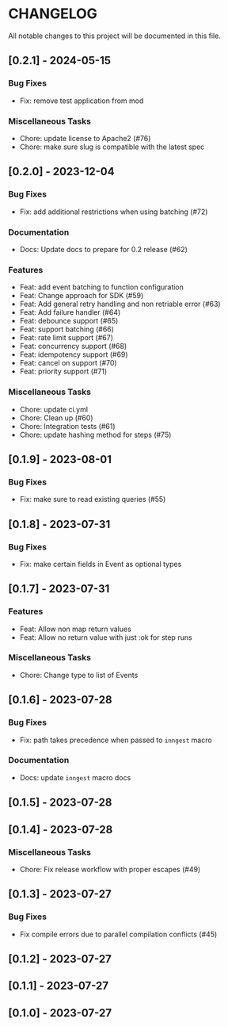# CHANGELOG

All notable changes to this project will be documented in this file.

## [0.2.1] - 2024-05-15

### Bug Fixes

- Fix: remove test application from mod

### Miscellaneous Tasks

- Chore: update license to Apache2 (#76)
- Chore: make sure slug is compatible with the latest spec

## [0.2.0] - 2023-12-04

### Bug Fixes

- Fix: add additional restrictions when using batching (#72)

### Documentation

- Docs: Update docs to prepare for 0.2 release (#62)

### Features

- Feat: add event batching to function configuration
- Feat: Change approach for SDK (#59)
- Feat: Add general retry handling and non retriable error (#63)
- Feat: Add failure handler (#64)
- Feat: debounce support (#65)
- Feat: support batching (#66)
- Feat: rate limit support (#67)
- Feat: concurrency support (#68)
- Feat: idempotency support (#69)
- Feat: cancel on support (#70)
- Feat: priority support (#71)

### Miscellaneous Tasks

- Chore: update ci.yml
- Chore: Clean up (#60)
- Chore: Integration tests (#61)
- Chore: update hashing method for steps (#75)

## [0.1.9] - 2023-08-01

### Bug Fixes

- Fix: make sure to read existing queries (#55)

## [0.1.8] - 2023-07-31

### Bug Fixes

- Fix: make certain fields in Event as optional types

## [0.1.7] - 2023-07-31

### Features

- Feat: Allow non map return values
- Feat: Allow no return value with just :ok for step runs

### Miscellaneous Tasks

- Chore: Change type to list of Events

## [0.1.6] - 2023-07-28

### Bug Fixes

- Fix: path takes precedence when passed to `inngest` macro

### Documentation

- Docs: update `inngest` macro docs

## [0.1.5] - 2023-07-28

## [0.1.4] - 2023-07-28

### Miscellaneous Tasks

- Chore: Fix release workflow with proper escapes (#49)

## [0.1.3] - 2023-07-27

### Bug Fixes

- Fix compile errors due to parallel compilation conflicts (#45)

## [0.1.2] - 2023-07-27

## [0.1.1] - 2023-07-27

## [0.1.0] - 2023-07-27

<!-- generated by git-cliff -->
